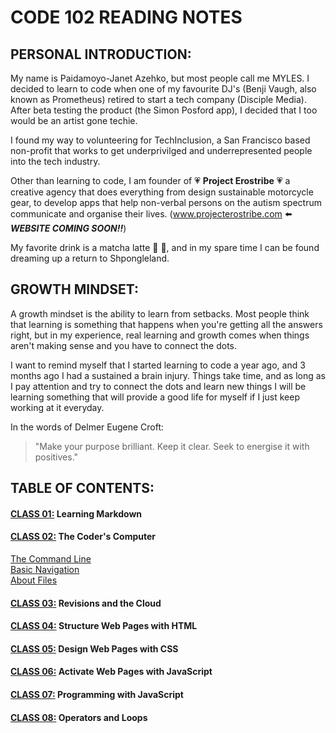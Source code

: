# CODE 102 READING NOTES

## PERSONAL INTRODUCTION:
My name is Paidamoyo-Janet Azehko, but most people call me MYLES. I decided to learn to code when one of my favourite DJ's (Benji Vaugh, also known as Prometheus) retired to start a tech company (Disciple Media).  After beta testing the product (the Simon Posford app), I decided that I too would be an artist gone techie.

I found my way to volunteering for TechInclusion, a San Francisco based non-profit that works to get underprivilged and underrepresented people into the tech industry.

Other than learning to code, I am founder of 💗 **Project Erostribe** 💗 a creative agency that does everything from design sustainable motorcycle gear, to develop apps that help non-verbal persons on the autism spectrum communicate and organise their lives.  (www.projecterostribe.com ⬅️ ***WEBSITE COMING SOON!!***)

My favorite drink is a matcha latte :tea: :tea:, and in my spare time I can be found dreaming up a return to Shpongleland.

## GROWTH MINDSET:
A growth mindset is the ability to learn from setbacks.  Most people think that learning is something that happens when you're getting all the answers right, but in my experience, real learning and growth comes when things aren't making sense and you have to connect the dots.

I want to remind myself that I started learning to code a year ago, and 3 months ago I had a sustained a brain injury.  Things take time, and as long as I pay attention and try to connect the dots and learn new things I will be learning something that will provide a good life for myself if I just keep working at it everyday.

In the words of Delmer Eugene Croft:
> "Make your purpose brilliant.  Keep it clear.  Seek to energise it with positives."

## TABLE OF CONTENTS:
#### [CLASS 01:](https://github.com/ProjectErostribe/reading-notes/blob/main/Code102/Class01.md) Learning Markdown
#### [CLASS 02:](https://github.com/ProjectErostribe/reading-notes/blob/main/Code102/Class02.md) The Coder's Computer
[The Command Line](https://github.com/ProjectErostribe/reading-notes/blob/main/Code102/Class02.md#what-is-the-command-line)<br>
[Basic Navigation](https://github.com/ProjectErostribe/reading-notes/blob/main/Code102/Class02.md#basic-navigation)<br>
[About Files](https://github.com/ProjectErostribe/reading-notes/blob/main/Code102/Class02.md#about-files)
#### [CLASS 03:](https://github.com/ProjectErostribe/reading-notes/blob/main/Code102/Class03.md) Revisions and the Cloud
#### [CLASS 04:](https://github.com/ProjectErostribe/reading-notes/blob/main/Code102/Class04.md) Structure Web Pages with HTML 
#### [CLASS 05:](https://github.com/ProjectErostribe/reading-notes/blob/main/Code102/Class05.md) Design Web Pages with CSS 
#### [CLASS 06:](https://github.com/ProjectErostribe/reading-notes/blob/main/Code102/Class06.md) Activate Web Pages with JavaScript 
#### [CLASS 07:](https://github.com/ProjectErostribe/reading-notes/blob/main/Code102/Class07.md) Programming with JavaScript
#### [CLASS 08:](https://github.com/ProjectErostribe/reading-notes/blob/main/Code102/Class08.md) Operators and Loops
